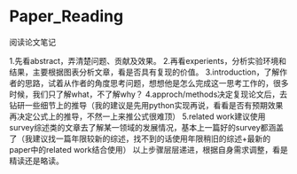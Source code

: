 # Paper_Reading
阅读论文笔记

1.先看abstract，弄清楚问题、贡献及效果。
2.再看experients，分析实验环境和结果，主要根据图表分析文章，看是否具有复现的价值。
3.introduction，了解作者的思路，试着从作者的角度思考问题，想想他是怎么完成这一思考工作的，很多时候，我们只了解what，不了解why？
4.approch/methods决定复现论文后，去钻研一些细节上的推导（我的建议是先用python实现再说，看看是否有预期效果再决定公式上的推导，不然一上来推公式很难顶）
5.related work建议使用survey综述类的文章去了解某一领域的发展情况，基本上一篇好的survey都涵盖了（我建议找一篇年限较新的综述，找不到的话使用年限稍旧的综述+最新的paper中的related work结合使用）
以上步骤层层递进，根据自身需求调整，看是精读还是略读。